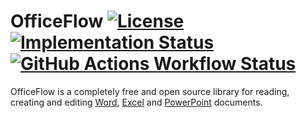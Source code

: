 OfficeFlow [![License][badges.license]][links.license] [![Implementation Status][badges.status.umbra]][links.andivionian-status-classifier] [![GitHub Actions Workflow Status][badges.build]][links.workflows]
=
OfficeFlow is a completely free and open source library for reading, creating and editing [Word][links.word], [Excel][links.excel] and [PowerPoint][links.power-point] documents.

[badges.license]: https://img.shields.io/github/license/y0ung3r/OfficeFlow
[badges.status.umbra]: https://img.shields.io/badge/status-umbra-red.svg
[badges.build]: https://img.shields.io/github/actions/workflow/status/y0ung3r/OfficeFlow/main.yaml
[links.license]: https://github.com/y0ung3r/OfficeFlow/blob/main/LICENSE.md
[links.workflows]: https://github.com/y0ung3r/OfficeFlow/actions
[links.word]: https://en.wikipedia.org/wiki/Microsoft_Word
[links.excel]: https://en.wikipedia.org/wiki/Microsoft_Excel
[links.power-point]: https://en.wikipedia.org/wiki/Microsoft_PowerPoint
[links.andivionian-status-classifier]: https://andivionian.fornever.me/v1/#status-umbra-
